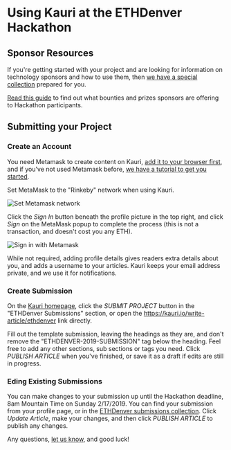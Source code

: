 # Using Kauri at the ETHDenver Hackathon

## Sponsor Resources

If you're getting started with your project and are looking for information on technology sponsors and how to use them, then [we have a special collection](https://kauri.io/collection/5c4b1b5b92371c00018db874/ethdenver) prepared for you.

[Read this guide](#) to find out what bounties and prizes sponsors are offering to Hackathon participants.

## Submitting your Project

### Create an Account

You need Metamask to create content on Kauri, [add it to your browser first](https://metamask.io), and if you've not used Metamask before, [we have a tutorial to get you started](https://kauri.io/article/2a587f3962044515937a8105cfa1568c/v3/metamask-interact-with-ethereum-in-your-browser).

Set MetaMask to the "Rinkeby" network when using Kauri.

![Set Metamask network](https://i.imgur.com/d6HWSkr.gif)

Click the _Sign In_ button beneath the profile picture in the top right, and click _Sign_ on the MetaMask popup to complete the process (this is not a transaction, and doesn't cost you any ETH).

![Sign in with Metamask](https://i.imgur.com/6ssswZH.gif)

While not required, adding profile details gives readers extra details about you, and adds a username to your articles. Kauri keeps your email address private, and we use it for notifications.

### Create Submission

On the [Kauri homepage](https://kauri.io), click the _SUBMIT PROJECT_ button in the "ETHDenver Submissions" section, or open the <https://kauri.io/write-article/ethdenver> link directly.

Fill out the template submission, leaving the headings as they are, and don't remove the "ETHDENVER-2019-SUBMISSION" tag below the heading. Feel free to add any other sections, sub sections or tags you need. Click _PUBLISH ARTICLE_ when you've finished, or save it as a draft if edits are still in progress.

### Eding Existing Submissions

You can make changes to your submission up until the Hackathon deadline, 8am Mountain Time on Sunday 2/17/2019. You can find your submission from your profile page, or in the [ETHDenver submissions collection](https://kauri.io/collection/5c5d8d27cc2d870001b6f741/ethdenver-2019-submissions). Click _Update Article_, make your changes, and then click _PUBLISH ARTICLE_ to publish any changes.

Any questions, [let us know](mailto:help@kauri.io), and good luck!
